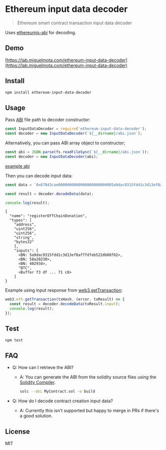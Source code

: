 # Ethereum input data decoder

> Ethereum smart contract transaction input data decoder

Uses [ethereumjs-abi](https://github.com/ethereumjs/ethereumjs-abi) for decoding.

## Demo

[https://lab.miguelmota.com/ethereum-input-data-decoder](https://lab.miguelmota.com/ethereum-input-data-decoder)

## Install

```bash
npm install ethereum-input-data-decoder
```

## Usage

Pass [ABI](https://github.com/ethereum/wiki/wiki/Ethereum-Contract-ABI) file path to decoder constructor:

```javascript
const InputDataDecoder = require('ethereum-input-data-decoder');
const decoder = new InputDataDecoder(`${__dirname}/abi.json`);
```

Alternatively, you can pass ABI array object to constructor;

```javascript
const abi = JSON.parse(fs.readFileSync(`${__dirname}/abi.json`));
const decoder = new InputDataDecoder(abi);
```

[example abi](./test/abi.json)

Then you can decode input data:

```javascript
const data = `0x67043cae0000000000000000000000005a9dac9315fdd1c3d13ef8af7fdfeb522db08f020000000000000000000000000000000000000000000000000000000058a20230000000000000000000000000000000000000000000000000000000000040293400000000000000000000000000000000000000000000000000000000000000a0f3df64775a2dfb6bc9e09dced96d0816ff5055bf95da13ce5b6c3f53b97071c800000000000000000000000000000000000000000000000000000000000000034254430000000000000000000000000000000000000000000000000000000000`;

const result = decoder.decodeData(data);

console.log(result);
```

```text
{
  "name": "registerOffChainDonation",
  "types": [
    "address",
    "uint256",
    "uint256",
    "string",
    "bytes32"
    ],
    "inputs": [
      <BN: 5a9dac9315fdd1c3d13ef8af7fdfeb522db08f02>,
      <BN: 58a20230>,
      <BN: 402934>,
      "BTC",
      <Buffer f3 df ... 71 c8>
    ]
}
```

Example using input response from [web3.getTransaction](https://github.com/ethereum/wiki/wiki/JavaScript-API#web3ethgettransaction):

```javascript
web3.eth.getTransaction(txHash, (error, txResult) => {
  const result = decoder.decodeData(txResult.input);
  console.log(result);
});
```

## Test

```bash
npm test
```

## FAQ

- Q: How can I retrieve the ABI?

  - A: You can generate the ABI from the solidity source files using the [Solidity Compiler](http://solidity.readthedocs.io/en/develop/installing-solidity.html).

    ```bash
    solc --abi MyContract.sol -o build
    ```

- Q: How do I decode contract creation input data?

  - A: Currently this isn't supported but happy to merge in PRs if there's a good solution.

## License

MIT
